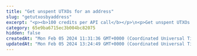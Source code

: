 ```yaml
---
title: "Get unspent UTXOs for an address"
slug: "getutxosbyaddress"
excerpt: "<p><b>100 credits per API call</b></p>\n<p>Get unspent UTXOs for a specific address up to a specific total amount.\nIf you want to prepare a transaction on UTXO-based chains like Bitcoin, you need to enter unspent UTXOs to be able to perform a transaction. By providing ```totalValue``` as a total, our API will return a list of UTXOs that will be enough to cover the transaction.</p>\nOur API lets you get the unpenst UTXOs for a specific address on:</p>\n<ul>\n<li>Bitcoin - bitcoin / bitcoin-testnet</li>\n<li>Litecoin - litecoin / litecoin-testnet</li>\n<li>Dogecoin - doge / doge-testnet</li>\n<li>Cardano - cardano / cardano-preprod</li>\n</ul>\n<p>To get started:</p>\n<ul>\n<li>Provide a chain and address you want to list unspent UTXOs for. If available, our API will return information about the unspent UTXOs for a specific address. API traverses latest 200k incoming transactions.</li>\n</ul>"
category: 65e9ba6715ec3b004bc82075
hidden: false
createdAt: "Mon Feb 05 2024 11:31:36 GMT+0000 (Coordinated Universal Time)"
updatedAt: "Mon Feb 05 2024 13:24:49 GMT+0000 (Coordinated Universal Time)"
---
```

